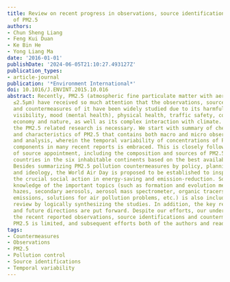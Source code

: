 ```yaml
---
title: Review on recent progress in observations, source identifications and countermeasures
  of PM2.5
authors:
- Chun Sheng Liang
- Feng Kui Duan
- Ke Bin He
- Yong Liang Ma
date: '2016-01-01'
publishDate: '2024-06-05T21:10:27.493127Z'
publication_types:
- article-journal
publication: '*Environment International*'
doi: 10.1016/J.ENVINT.2015.10.016
abstract: Recently, PM2.5 (atmospheric fine particulate matter with aerodynamic diameter
  ≤2.5μm) have received so much attention that the observations, source appointment
  and countermeasures of it have been widely studied due to its harmful impacts on
  visibility, mood (mental health), physical health, traffic safety, construction,
  economy and nature, as well as its complex interaction with climate. A review on
  the PM2.5 related research is necessary. We start with summary of chemical composition
  and characteristics of PM2.5 that contains both macro and micro observation results
  and analysis, wherein the temporal variability of concentrations of PM2.5 and major
  components in many recent reports is embraced. This is closely followed by an overview
  of source appointment, including the composition and sources of PM2.5 in different
  countries in the six inhabitable continents based on the best available results.
  Besides summarizing PM2.5 pollution countermeasures by policy, planning, technology
  and ideology, the World Air Day is proposed to be established to inspire and promote
  the crucial social action in energy-saving and emission-reduction. Some updated
  knowledge of the important topics (such as formation and evolution mechanisms of
  hazes, secondary aerosols, aerosol mass spectrometer, organic tracers, radiocarbon,
  emissions, solutions for air pollution problems, etc.) is also included in the present
  review by logically synthesizing the studies. In addition, the key research challenges
  and future directions are put forward. Despite our efforts, our understanding of
  the recent reported observations, source identifications and countermeasures of
  PM2.5 is limited, and subsequent efforts both of the authors and readers are needed.
tags:
- Countermeasures
- Observations
- PM2.5
- Pollution control
- Source identifications
- Temporal variability
---
```

